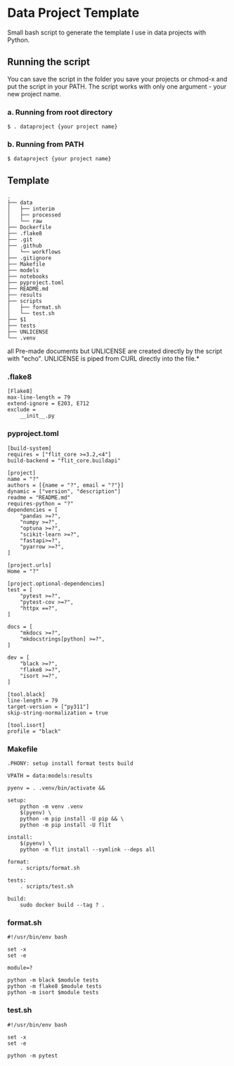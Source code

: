 # Data Project Template

Small bash script to generate the template
I use in data projects with Python.

## Running the script

You can save the script in the folder you save your projects 
or chmod-x and put the script in your PATH. The script works
with only one argument - your new project name.

### a. Running from root directory

```commandline
$ . dataproject {your project name}
```
### b. Running from PATH

```commandline
$ dataproject {your project name}
```

## Template

```commandline
.
├── data
│   ├── interim
│   ├── processed
│   └── raw
├── Dockerfile
├── .flake8
├── .git
├── .github
│   └── workflows
├── .gitignore
├── Makefile
├── models
├── notebooks
├── pyproject.toml
├── README.md
├── results
├── scripts
│   ├── format.sh
│   └── test.sh
├── $1
├── tests
├── UNLICENSE
└── .venv

```
all Pre-made documents but UNLICENSE 
are created directly by the script with "echo". 
UNLICENSE is piped from CURL directly into the file.*

### .flake8

```commandline
[Flake8]
max-line-length = 79
extend-ignore = E203, E712
exclude =
    __init__.py
```
### pyproject.toml

```commandline
[build-system]
requires = ["flit_core >=3.2,<4"]
build-backend = "flit_core.buildapi"

[project]
name = "?"
authors = [{name = "?", email = "?"}]
dynamic = ["version", "description"]
readme = "README.md"
requires-python = "?"
dependencies = [
	"pandas >=?",
	"numpy >=?",
	"optuna >=?",
	"scikit-learn >=?",
	"fastapi>=?",
	"pyarrow >=?",
]

[project.urls]
Home = "?"

[project.optional-dependencies]
test = [
	"pytest >=?",
	"pytest-cov >=?",
	"httpx ==?",
]

docs = [
	"mkdocs >=?",
	"mkdocstrings[python] >=?",
]

dev = [
	"black >=?",
	"flake8 >=?",
	"isort >=?",
]

[tool.black]
line-length = 79
target-version = ["py311"]
skip-string-normalization = true

[tool.isort]
profile = "black"
```

### Makefile

```commandline
.PHONY: setup install format tests build

VPATH = data:models:results

pyenv = . .venv/bin/activate &&

setup:
	python -m venv .venv
	$(pyenv) \
	python -m pip install -U pip && \
	python -m pip install -U flit

install:
	$(pyenv) \
	python -m flit install --symlink --deps all

format:
	. scripts/format.sh

tests:
	. scripts/test.sh

build:
	sudo docker build --tag ? .
```

### format.sh

```commandline
#!/usr/bin/env bash

set -x
set -e

module=?

python -m black $module tests
python -m flake8 $module tests
python -m isort $module tests
```

### test.sh

```commandline
#!/usr/bin/env bash

set -x
set -e

python -m pytest
```
